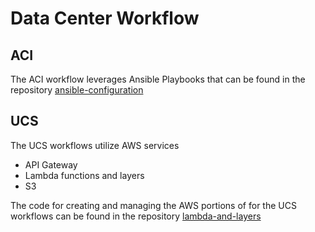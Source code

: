 # Data Center Workflow
## ACI

The ACI workflow leverages Ansible Playbooks that can be found in the repository [ansible-configuration](https://github.com/movinalot/ansible-configurations)

## UCS

The UCS workflows utilize AWS services
- API Gateway
- Lambda functions and layers
- S3

The code for creating and managing the AWS portions of for the UCS workflows can be found in the repository [lambda-and-layers](https://github.com/movinalot/lambda-and-layers)
